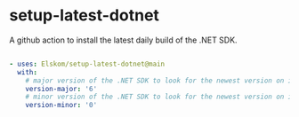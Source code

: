 # setup-latest-dotnet
A github action to install the latest daily build of the .NET SDK. 

```yml

- uses: Elskom/setup-latest-dotnet@main
  with:
    # major version of the .NET SDK to look for the newest version on in the feeds.
    version-major: '6'
    # minor version of the .NET SDK to look for the newest version on in the feeds.
    version-minor: '0'
```
